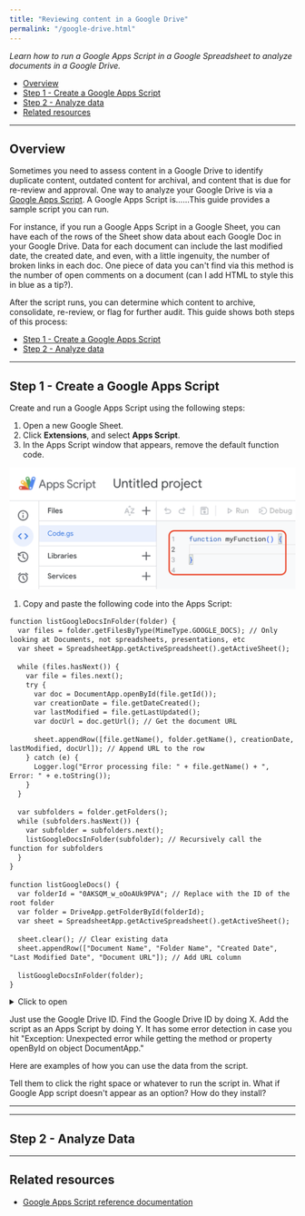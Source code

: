 ```yaml
---
title: "Reviewing content in a Google Drive"
permalink: "/google-drive.html"
---
```


*Learn how to run a Google Apps Script in a Google Spreadsheet to analyze documents in a Google Drive.*

- [Overview](#overview)
- [Step 1 - Create a Google Apps Script](#step-1---create-a-google-apps-script)
- [Step 2 - Analyze data](#step-2---analyze-data)
- [Related resources](#related-resources)

---

## Overview

Sometimes you need to assess content in a Google Drive to identify duplicate content, outdated content for archival, and content that is due for re-review and approval. One way to analyze your Google Drive is via a [Google Apps Script](). A Google Apps Script is......This guide provides a sample script you can run.

For instance, if you run a Google Apps Script in a Google Sheet, you can have each of the rows of the Sheet show data about each Google Doc in your Google Drive. Data for each document can include the last modified date, the created date, and even, with a little ingenuity, the number of broken links in each doc. One piece of data you can't find via this method is the number of open comments on a document (can I add HTML to style this in blue as a tip?). 

After the script runs, you can determine which content to archive, consolidate, re-review, or flag for further audit. This guide shows both steps of this process:

- [Step 1 - Create a Google Apps Script](#step-1---create-a-google-apps-script)
- [Step 2 - Analyze data](#step-2---analyze-data)

---

## Step 1 - Create a Google Apps Script

Create and run a Google Apps Script using the following steps:

1. Open a new Google Sheet.
1. Click **Extensions**, and select **Apps Script**.
1. In the Apps Script window that appears, remove the default function code.

  ![Location of the default function code to delete](/assets/images/delete-default-code.png)

1. Copy and paste the following code into the Apps Script:

```
function listGoogleDocsInFolder(folder) {
  var files = folder.getFilesByType(MimeType.GOOGLE_DOCS); // Only looking at Documents, not spreadsheets, presentations, etc
  var sheet = SpreadsheetApp.getActiveSpreadsheet().getActiveSheet();
  
  while (files.hasNext()) {
    var file = files.next();
    try {
      var doc = DocumentApp.openById(file.getId());
      var creationDate = file.getDateCreated();
      var lastModified = file.getLastUpdated();
      var docUrl = doc.getUrl(); // Get the document URL

      sheet.appendRow([file.getName(), folder.getName(), creationDate, lastModified, docUrl]); // Append URL to the row
    } catch (e) {
      Logger.log("Error processing file: " + file.getName() + ", Error: " + e.toString());
    }
  }

  var subfolders = folder.getFolders();
  while (subfolders.hasNext()) {
    var subfolder = subfolders.next();
    listGoogleDocsInFolder(subfolder); // Recursively call the function for subfolders
  }
}

function listGoogleDocs() {
  var folderId = "0AKSQM_w_oOoAUk9PVA"; // Replace with the ID of the root folder
  var folder = DriveApp.getFolderById(folderId);
  var sheet = SpreadsheetApp.getActiveSpreadsheet().getActiveSheet();
  
  sheet.clear(); // Clear existing data
  sheet.appendRow(["Document Name", "Folder Name", "Created Date", "Last Modified Date", "Document URL"]); // Add URL column
  
  listGoogleDocsInFolder(folder);
}
```

<details>
<summary>Click to open</summary>
<p>If your browser supports this element, it should allow you to expand and collapse these details.</p></details>

Just use the Google Drive ID. Find the Google Drive ID by doing X. Add the script as an Apps Script by doing Y. It has some error detection in case you hit "Exception: Unexpected error while getting the method or property openById on object DocumentApp."

Here are examples of how you can use the data from the script.

Tell them to click the right space or whatever to run the script in. What if Google App script doesn't appear as an option? How do they install?

---



---

## Step 2 - Analyze Data

---

## Related resources

- [Google Apps Script reference documentation]()
